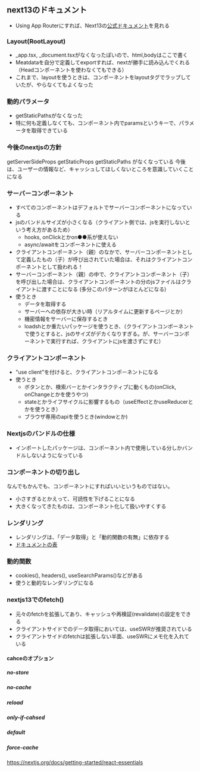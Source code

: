 ## next13のドキュメント
- Using App Routerにすれば、Next13の[公式ドキュメント](https://nextjs.org/docs)を見れる

### Layout(RootLayout)
-  _app.tsx, _document.tsxがなくなったぽいので、html,bodyはここで書く
- Meatdataを自分で定義してexportすれば、nextが勝手に読み込んでくれる（Headコンポーネントを使わなくてもできる）
- これまで、layoutを使うときは、コンポーネントをlayoutタグでラップしていたが、やらなくてもよくなった

### 動的パラメータ
- getStaticPathsがなくなった
- 特に何も定義しなくても、コンポーネント内でparamsというキーで、パラメータを取得できている

### 今後のnextjsの方針
getServerSideProps getStaticProps getStaticPaths がなくなっている
今後は、ユーザーの情報など、キャッシュしてほしくないところを意識していくことになる

### サーバーコンポーネント
- すべてのコンポーネントはデフォルトでサーバーコンポーネントになっている
- jsのバンドルサイズが小さくなる（クライアント側では、jsを実行しないという考え方があるため）
    - hooks, onClickとかon●●系が使えない
    - async/awaitをコンポーネントに使える
- クライアントコンポーネント（親）のなかで、サーバーコンポーネントとして定義したもの（子）が呼び出されていた場合は、それはクライアントコンポーネントとして扱われる！
- サーバーコンポーネント（親）の中で、クライアントコンポーネント（子）を呼び出した場合は、クライアントコンポーネントの分のjsファイルはクライアントに渡すことになる (多分このパターンがほとんどになる)
- 使うとき
    - データを取得する
    - サーバーへの依存が大きい時（リアルタイムに更新するページとか）
    - 機密情報をサーバーに保存するとき
    - loadshとか重たいパッケージを使うとき、（クライアントコンポーネントで使うとすると、jsのサイズがデカくなりすぎる。が、サーバーコンポーネントで実行すれば、クライアントにjsを渡さずにすむ）

### クライアントコンポーネント
- "use client"を付けると、クライアントコンポーネントになる
- 使うとき
    - ボタンとか、検索バーとかインタラクティブに動くもの(onClick, onChangeとかを使うやつ)
    - stateとかライフサイクルに影響するもの（useEffectとかuseReducerとかを使うとき）
    - ブラウザ専用のapiを使うとき(windowとか)

### Nextjsのバンドルの仕様
- インポートしたパッケージは、コンポーネント内で使用している分しかバンドルしないようになっている

### コンポーネントの切り出し
なんでもかんでも、コンポーネントにすればいいというものではない。
- 小さすぎるとかえって、可読性を下げることになる
- 大きくなってきたものは、コンポーネント化して扱いやすくする

### レンダリング
- レンダリングは、「データ取得」と「動的関数の有無」に依存する
- [ドキュメントの表](https://nextjs.org/docs/app/building-your-application/rendering/static-and-dynamic-rendering#dynamic-rendering)

### 動的関数
- cookies(), headers(), useSearchParams()などがある
- 使うと動的なレンダリングになる

### nextjs13でのfetch()
- 元々のfetchを拡張してあり、キャッシュや再検証(revalidate)の設定をできる
- クライアントサイドでのデータ取得においては、useSWRが推奨されている
- クライアントサイドのfetchは拡張しない半面、useSWRにメモ化を入れている

#### cahceのオプション
##### no-store
##### no-cache
##### reload
##### only-if-cahsed
##### default
##### force-cache



https://nextjs.org/docs/getting-started/react-essentials